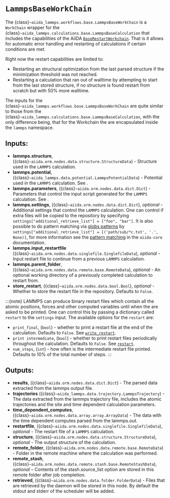 # ``LammpsBaseWorkChain``

The {class}`~aiida_lammps.workflows.base.LammpsBaseWorkChain` is a `WorkChain` wrapper for the {class}`~aiida_lammps.calculations.base.LammpsBaseCalculation` that includes the capabilities of the AiiDA [`BaseRestartWorkchain`](https://aiida.readthedocs.io/projects/aiida-core/en/latest/reference/apidoc/aiida.engine.processes.workchains.html#aiida.engine.processes.workchains.restart.BaseRestartWorkChain). That is it allows for automatic error handling and restarting of calculations if certain conditions are met.

Right now the restart capabilities are limited to:
- Restarting an structural optimization from the last parsed structure if the minimization threshold was not reached.
- Restarting a calculation that ran out of walltime by attempting to start from the last stored structure, if no structure is found restart from scratch but with 50% more walltime.

The inputs for the {class}`~aiida_lammps.workflows.base.LammpsBaseWorkChain` are quite similar to those from the {class}`~aiida_lammps.calculations.base.LammpsBaseCalculation`, with the only difference being, that for the Workchain the are encapsulated inside the `lammps` namespace.

## Inputs:
- **lammps.structure**, ({class}`~aiida.orm.nodes.data.structure.StructureData`) - Structure used in the ``LAMMPS`` calculation.
- **lammps.potential**, ({class}`~aiida_lammps.data.potential.LammpsPotentialData`) - Potential used in the ``LAMMPS`` calculation. See [](#topics-data-potential).
- **lammps.parameters**, ({class}`~aiida.orm.nodes.data.dict.Dict`) - Parameters that control the input script generated for the ``LAMMPS`` calculation. See [](#topics-data-parameters).
- **lammps.settings**, ({class}`~aiida.orm.nodes.data.dict.Dict`), *optional* - Additional settings that control the ``LAMMPS`` calculation. One can control if extra files will be copied to the repository by specifying `settings["additional_retrieve_list"] = ["foo", "bar"]`. It is also possible to do pattern matching via [globs patterns](https://en.wikipedia.org/wiki/Glob_%28programming%29) by `settings["additional_retrieve_list"] = [('path/sub/*c.txt', '.', None)]`, for more information see the [pattern matching](https://aiida.readthedocs.io/projects/aiida-core/en/latest/topics/calculations/usage.html#pattern-matching) in the `aiida-core` documentation.
- **lammps.input_restartfile** ({class}`~aiida.orm.nodes.data.singlefile.SinglefileData`), *optional* - Input restart file to continue from a previous ``LAMMPS`` calculation.
- **lammps.parent_folder**, ({class}`~aiida.orm.nodes.data.remote.base.RemoteData`), *optional* - An optional working directory of a previously completed calculation to restart from.
- **store_restart**, ({class}`~aiida.orm.nodes.data.bool.Bool`), *optional* - Whether to store the restart file in the repository. Defaults to `False`.

:::{note}
LAMMPS can produce binary restart files which contain all the atomic positions, forces and other computed variables until when the are asked to be printed. One can control this by passing a dictionary called `restart` to the `settings` input. The available options for the `restart` are:
- `print_final`, (`bool`) - whether to print a restart file at the end of the calculation. Defaults to `False`. See [`write_restart`](https://docs.lammps.org/write_restart.html).
- `print intermediate`, (`bool`) - whether to print restart files periodically throughout the calculation. Defaults to `False`. See [`restart`](https://docs.lammps.org/restart.html).
- `num_steps`, (`int`) - how often is the intermediate restart file printed. Defaults to 10% of the total number of steps.
:::

## Outputs:

- **results**, ({class}`~aiida.orm.nodes.data.dict.Dict`) - The parsed data extracted from the lammps output file.
- **trajectories** ({class}`~aiida_lammps.data.trajectory.LammpsTrajectory`) - The data extracted from the lammps trajectory file, includes the atomic trajectories and the site and time dependent calculation parameters.
- **time_dependent_computes**, ({class}`~aiida.orm.nodes.data.array.array.ArrayData`) - The data with the time dependent computes parsed from the lammps.out.
- **restartfile**, ({class}`~aiida.orm.nodes.data.singlefile.SinglefileData`), *optional* - The restart file of a ``LAMMPS`` calculation.
- **structure**, ({class}`~aiida.orm.nodes.data.structure.StructureData`), *optional* - The output structure of the calculation.
- **remote_folder**, ({class}`~aiida.orm.nodes.data.remote.base.RemoteData`) - Folder in the remote machine where the calculation was performed.
- **remote_stash**, ({class}`~aiida.orm.nodes.data.remote.stash.base.RemoteStashData`), *optional* – Contents of the stash.source_list option are stored in this remote folder after job completion.
- **retrieved**, ({class}`~aiida.orm.nodes.data.folder.FolderData`) - Files that are retrieved by the daemon will be stored in this node. By default the stdout and stderr of the scheduler will be added.
